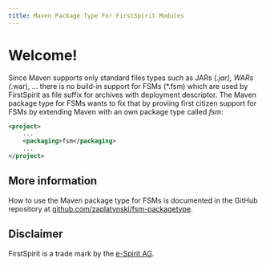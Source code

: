 ```yaml
---
title: Maven Package Type For FirstSpirit Modules
---
```


# Welcome!

Since Maven supports only standard files types such as JARs (*.jar), WARs (*.war), ... there is no 
build-in support for FSMs (*.fsm) which are used by FirstSpirit as file suffix for archives with 
deployment descriptor. The Maven package type for FSMs wants to fix that by proviing first 
citizen support for FSMs by extending Maven with an own package type called _fsm_:

```xml
<project>
    ...
    <packaging>fsm</packaging>
    ...
</project>
```

## More information

How to use the Maven package type for FSMs is documented in the GitHub repository at 
[github.com/zaplatynski/fsm-packagetype](https://github.com/zaplatynski/fsm-packagetype).

## Disclaimer

FirstSpirit is a trade mark by the [e-Spirit AG](https://www.e-spirit.com).